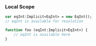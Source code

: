 ### Local Scope

```haxe
var eqInt:Implicit<EqInt> = new EqInt(); 
// eqInt is available for resolution
```

```haxe
function foo (eqInt:Implicit<EqInt>) {
	// eqInt is available here
}

```
